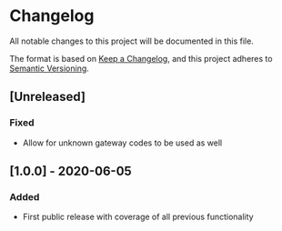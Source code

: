 # Changelog
All notable changes to this project will be documented in this file.

The format is based on [Keep a Changelog](https://keepachangelog.com/en/1.0.0/),
and this project adheres to [Semantic Versioning](https://semver.org/spec/v2.0.0.html).

## [Unreleased]
### Fixed
- Allow for unknown gateway codes to be used as well

## [1.0.0] - 2020-06-05
### Added
- First public release with coverage of all previous functionality
